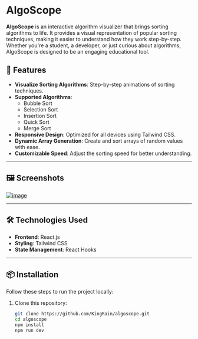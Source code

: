 # AlgoScope

**AlgoScope** is an interactive algorithm visualizer that brings sorting algorithms to life. It provides a visual representation of popular sorting techniques, making it easier to understand how they work step-by-step. Whether you're a student, a developer, or just curious about algorithms, AlgoScope is designed to be an engaging educational tool.

## 🚀 Features

- **Visualize Sorting Algorithms**: Step-by-step animations of sorting techniques.
- **Supported Algorithms**:
  - Bubble Sort
  - Selection Sort
  - Insertion Sort
  - Quick Sort
  - Merge Sort
- **Responsive Design**: Optimized for all devices using Tailwind CSS.
- **Dynamic Array Generation**: Create and sort arrays of random values with ease.
- **Customizable Speed**: Adjust the sorting speed for better understanding.

---

## 🖼️ Screenshots

<a href="https://ibb.co/NV7rBH9"><img src="https://i.ibb.co/7YbQm6n/image.png" alt="image" border="0"></a>

---

## 🛠️ Technologies Used

- **Frontend**: React.js
- **Styling**: Tailwind CSS
- **State Management**: React Hooks

---

## 📦 Installation

Follow these steps to run the project locally:

1. Clone this repository:

   ```bash
   git clone https://github.com/KingRain/algoscope.git
   cd algoscope
   npm install
   npm run dev
   ```
